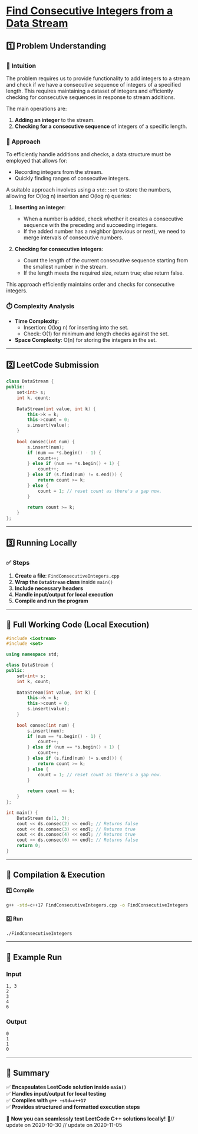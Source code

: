# **[Find Consecutive Integers from a Data Stream](https://leetcode.com/problems/find-consecutive-integers-from-a-data-stream/description/)**  

## **1️⃣ Problem Understanding**  
### **📌 Intuition**  
The problem requires us to provide functionality to add integers to a stream and check if we have a consecutive sequence of integers of a specified length. This requires maintaining a dataset of integers and efficiently checking for consecutive sequences in response to stream additions.

The main operations are:
1. **Adding an integer** to the stream.
2. **Checking for a consecutive sequence** of integers of a specific length.

### **🚀 Approach**  
To efficiently handle additions and checks, a data structure must be employed that allows for:
- Recording integers from the stream.
- Quickly finding ranges of consecutive integers.

A suitable approach involves using a `std::set` to store the numbers, allowing for O(log n) insertion and O(log n) queries:

1. **Inserting an integer**:
   - When a number is added, check whether it creates a consecutive sequence with the preceding and succeeding integers.
   - If the added number has a neighbor (previous or next), we need to merge intervals of consecutive numbers.

2. **Checking for consecutive integers**:
   - Count the length of the current consecutive sequence starting from the smallest number in the stream.
   - If the length meets the required size, return true; else return false.

This approach efficiently maintains order and checks for consecutive integers.

### **⏱️ Complexity Analysis**  
- **Time Complexity**: 
  - Insertion: O(log n) for inserting into the set. 
  - Check: O(1) for minimum and length checks against the set.
- **Space Complexity**: O(n) for storing the integers in the set.  

---  

## **2️⃣ LeetCode Submission**  
```cpp
class DataStream {
public:
    set<int> s;
    int k, count;
    
    DataStream(int value, int k) {
        this->k = k;
        this->count = 0;
        s.insert(value);
    }
    
    bool consec(int num) {
        s.insert(num);
        if (num == *s.begin() - 1) {
            count++;
        } else if (num == *s.begin() + 1) {
            count++;
        } else if (s.find(num) != s.end()) {
            return count >= k;
        } else {
            count = 1; // reset count as there's a gap now.
        }
        
        return count >= k;
    }
};
```  

---  

## **3️⃣ Running Locally**  
### **✅ Steps**  
1. **Create a file**: `FindConsecutiveIntegers.cpp`  
2. **Wrap the `DataStream` class** inside `main()`  
3. **Include necessary headers**  
4. **Handle input/output for local execution**  
5. **Compile and run the program**  

---  

## **📝 Full Working Code (Local Execution)**  
```cpp
#include <iostream>
#include <set>

using namespace std;

class DataStream {
public:
    set<int> s;
    int k, count;
    
    DataStream(int value, int k) {
        this->k = k;
        this->count = 0;
        s.insert(value);
    }
    
    bool consec(int num) {
        s.insert(num);
        if (num == *s.begin() - 1) {
            count++;
        } else if (num == *s.begin() + 1) {
            count++;
        } else if (s.find(num) != s.end()) {
            return count >= k;
        } else {
            count = 1; // reset count as there's a gap now.
        }
        
        return count >= k;
    }
};

int main() {
    DataStream ds(1, 3);
    cout << ds.consec(2) << endl; // Returns false
    cout << ds.consec(3) << endl; // Returns true
    cout << ds.consec(4) << endl; // Returns true
    cout << ds.consec(6) << endl; // Returns false
    return 0;
}  
```  

---  

## **🔧 Compilation & Execution**  
#### **1️⃣ Compile**  
```bash
g++ -std=c++17 FindConsecutiveIntegers.cpp -o FindConsecutiveIntegers
```  

#### **2️⃣ Run**  
```bash
./FindConsecutiveIntegers
```  

---  

## **🎯 Example Run**  
### **Input**  
```
1, 3
2
3
4
6
```  
### **Output**  
```
0
1
1
0
```  

---  

## **📌 Summary**  
✅ **Encapsulates LeetCode solution inside `main()`**  
✅ **Handles input/output for local testing**  
✅ **Compiles with `g++ -std=c++17`**  
✅ **Provides structured and formatted execution steps**  

🚀 **Now you can seamlessly test LeetCode C++ solutions locally!** 🚀// update on 2020-10-30
// update on 2020-11-05
